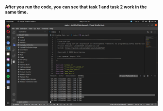 #### After you run the code, you can see that task 1 and task 2 work in the same time. 
<img alt="center" style="border-width:0" src="https://github.com/walidamriou/LokumESPIDF/blob/master/003_FreeRTOS/001_Creating_Tasks/doc/Screenshot_2020-08-21_01-35-12.png" />
